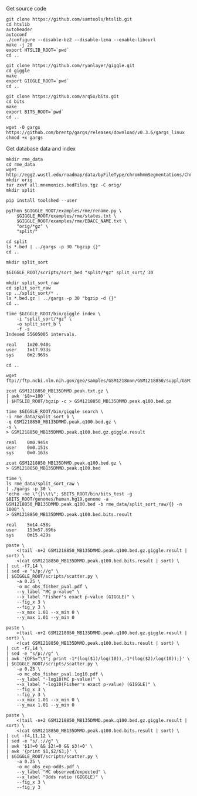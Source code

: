 Get source code

    git clone https://github.com/samtools/htslib.git
    cd htslib
    autoheader
    autoconf
    ./configure --disable-bz2 --disable-lzma --enable-libcurl
    make -j 20
    export HTSLIB_ROOT=`pwd`
    cd ..

    git clone https://github.com/ryanlayer/giggle.git
    cd giggle
    make
    export GIGGLE_ROOT=`pwd`
    cd ..

    git clone https://github.com/arq5x/bits.git
    cd bits
    make
    export BITS_ROOT=`pwd`
    cd ..

    wget -O gargs https://github.com/brentp/gargs/releases/download/v0.3.6/gargs_linux
    chmod +x gargs

Get database data and index

    mkdir rme_data
    cd rme_data
    wget http://egg2.wustl.edu/roadmap/data/byFileType/chromhmmSegmentations/ChmmModels/coreMarks/jointModel/final/all.mnemonics.bedFiles.tgz
    mkdir orig
    tar zxvf all.mnemonics.bedFiles.tgz -C orig/
    mkdir split

    pip install toolshed --user

    python $GIGGLE_ROOT/examples/rme/rename.py \
        $GIGGLE_ROOT/examples/rme/states.txt \
        $GIGGLE_ROOT/examples/rme/EDACC_NAME.txt \
        "orig/*gz" \
        "split/"

    cd split
    ls *.bed | ../gargs -p 30 "bgzip {}"
    cd ..

    mkdir split_sort

    $GIGGLE_ROOT/scripts/sort_bed "split/*gz" split_sort/ 30

    mkdir split_sort_raw
    cd split_sort_raw
    cp ../split_sort/* .
    ls *.bed.gz | ../gargs -p 30 "bgzip -d {}"
    cd ..
    
    time $GIGGLE_ROOT/bin/giggle index \
        -i "split_sort/*gz" \
        -o split_sort_b \
        -f -s
    Indexed 55605005 intervals.

    real    1m20.940s
    user    1m17.933s
    sys     0m2.969s

    cd ..

    wget ftp://ftp.ncbi.nlm.nih.gov/geo/samples/GSM1218nnn/GSM1218850/suppl/GSM1218850_MB135DMMD.peak.txt.gz

    zcat GSM1218850_MB135DMMD.peak.txt.gz \
    | awk '$8>=100' \
    | $HTSLIB_ROOT/bgzip -c > GSM1218850_MB135DMMD.peak.q100.bed.gz

    time $GIGGLE_ROOT/bin/giggle search \
    -i rme_data/split_sort_b \
    -q GSM1218850_MB135DMMD.peak.q100.bed.gz \
    -s \
    > GSM1218850_MB135DMMD.peak.q100.bed.gz.giggle.result

    real    0m0.945s
    user    0m0.151s
    sys     0m0.163s

    zcat GSM1218850_MB135DMMD.peak.q100.bed.gz \
    > GSM1218850_MB135DMMD.peak.q100.bed

    time \
    ls rme_data/split_sort_raw \
    | ./gargs -p 30 \
    "echo -ne \"{}\\t\"; $BITS_ROOT/bin/bits_test -g $BITS_ROOT/genomes/human.hg19.genome -a GSM1218850_MB135DMMD.peak.q100.bed -b rme_data/split_sort_raw/{} -n 1000" \
    > GSM1218850_MB135DMMD.peak.q100.bed.bits.result

    real    5m14.458s
    user    153m57.696s
    sys     0m15.429s

    paste \
        <(tail -n+2 GSM1218850_MB135DMMD.peak.q100.bed.gz.giggle.result | sort) \
        <(cat GSM1218850_MB135DMMD.peak.q100.bed.bits.result | sort) \
    | cut -f7,14 \
    | sed -e "s/p://g" \ 
    | $GIGGLE_ROOT/scripts/scatter.py \
        -a 0.25 \
        -o mc_obs_fisher_pval.pdf \
        --y_label "MC p-value" \
        --x_label "Fisher's exact p-value (GIGGLE)" \
        --fig_x 3 \
        --fig_y 3 \
        --x_max 1.01 --x_min 0 \
        --y_max 1.01 --y_min 0

    paste \
        <(tail -n+2 GSM1218850_MB135DMMD.peak.q100.bed.gz.giggle.result | sort) \
        <(cat GSM1218850_MB135DMMD.peak.q100.bed.bits.result | sort) \
    | cut -f7,14 \
    | sed -e "s/p://g" \ 
    | awk '{OFS="\t"; print -1*(log($1)/log(10)),-1*(log($2)/log(10));}' \
    | $GIGGLE_ROOT/scripts/scatter.py \
        -a 0.25 \
        -o mc_obs_fisher_pval.1og10.pdf \
        --y_label "-log10(MC p-value)" \
        --x_label "-log10(Fisher's exact p-value) (GIGGLE)" \
        --fig_x 3 \
        --fig_y 3 \
        --x_max 1.01 --x_min 0 \
        --y_max 1.01 --y_min 0

    paste \
        <(tail -n+2 GSM1218850_MB135DMMD.peak.q100.bed.gz.giggle.result | sort) \
        <(cat GSM1218850_MB135DMMD.peak.q100.bed.bits.result | sort) \
    | cut -f4,11,12 \
    | sed -e "s/.://g" \ 
    | awk '$1!=0 && $2!=0 && $3!=0' \
    | awk '{print $1,$2/$3;}' \
    | $GIGGLE_ROOT/scripts/scatter.py \
        -a 0.25 \
        -o mc_obs_exp-odds.pdf \
        --y_label "MC observed/expected" \
        --x_label "Odds ratio (GIGGLE)" \
        --fig_x 3 \
        --fig_y 3
